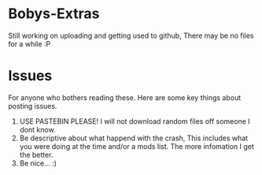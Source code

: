 # Bobys-Extras
Still working on uploading and getting used to github, There may be no files for a while :P

# Issues
For anyone who bothers reading these. Here are some key things about posting issues.
1. USE PASTEBIN PLEASE! I will not download random files off someone I dont know.
2. Be descriptive about what happend with the crash, This includes what you were doing at the time and/or a mods list. The more infomation I get the better.
3. Be nice... :)
